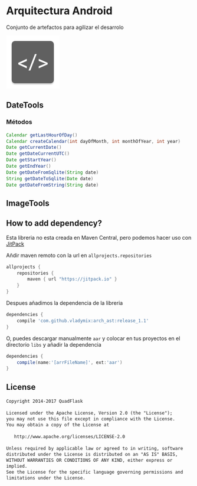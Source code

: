 # Arquitectura Android
Conjunto de artefactos para agilizar el desarrolo

![icon](https://github.com/vladymix/arch_ast/blob/master/AppTest/app/src/main/res/mipmap-xxhdpi/ic_launcher.png)

DateTools
-------------
### Métodos 

```groovy
Calendar getLastHourOfDay() 
Calendar createCalendar(int dayOfMonth, int monthOfYear, int year)
Date getCurrentDate()
Date getDateCurrentUTC()
Date getStartYear()
Date getEndYear()
Date getDateFromSqlite(String date)
String getDateToSqlite(Date date)
Date getDateFromString(String date)
```

ImageTools
-------------


## How to add dependency?

Esta libreria no esta creada en Maven Central, pero podemos hacer uso con  [JitPack](https://jitpack.io)

Añdir maven remoto con la url en `allprojects.repositories`

```groovy
allprojects {
	repositories {
		maven { url "https://jitpack.io" }
	}
}
```
Despues añadimos la dependencia de la libreria

```groovy
dependencies {
	compile 'com.github.vladymix:arch_ast:release_1.1'
}
```
O, puedes descargar manualmente `aar` y colocar en tus proyectos en el directorio `libs`
y añadir la dependencia

```groovy
dependencies {
	compile(name:'[arrFileName]', ext:'aar')
}
```

## License

```
Copyright 2014-2017 QuadFlask

Licensed under the Apache License, Version 2.0 (the "License");
you may not use this file except in compliance with the License.
You may obtain a copy of the License at

   http://www.apache.org/licenses/LICENSE-2.0

Unless required by applicable law or agreed to in writing, software
distributed under the License is distributed on an "AS IS" BASIS,
WITHOUT WARRANTIES OR CONDITIONS OF ANY KIND, either express or implied.
See the License for the specific language governing permissions and
limitations under the License.
```
